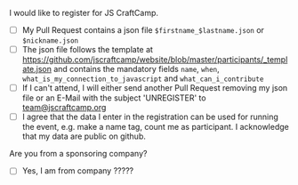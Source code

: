 I would like to register for JS CraftCamp.    
- [ ] My Pull Request contains a json file `$firstname_$lastname.json` or `$nickname.json`    
- [ ] The json file follows the template at https://github.com/jscraftcamp/website/blob/master/participants/_template.json and contains the mandatory fields `name`, `when`, `what_is_my_connection_to_javascript` and `what_can_i_contribute`    
- [ ] If I can't attend, I will either send another Pull Request removing my json file or an E-Mail with the subject 'UNREGISTER' to team@jscraftcamp.org
- [ ] I agree that the data I enter in the registration can be used for running the event, e.g. make a name tag, count me as participant. I acknowledge that my data are public on github.

Are you from a sponsoring company?
- [ ] Yes, I am from company ?????
